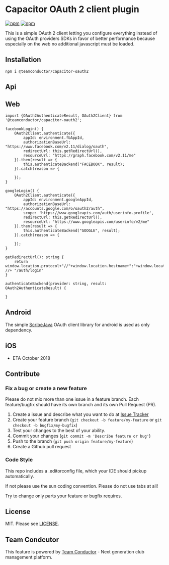# Capacitor OAuth 2 client plugin 

[![npm](https://img.shields.io/npm/v/@teamconductor/capacitor-oauth2.svg)](https://www.npmjs.com/package/@teamconductor/capacitor-oauth2) 
[![npm](https://img.shields.io/npm/dt/@teamconductor/capacitor-oauth2.svg?label=npm%20downloads)](https://www.npmjs.com/package/@teamconductor/capacitor-oauth2)

This is a simple OAuth 2 client letting you configure everything instead of using 
the OAuth providers SDKs in favor of better performance because especially on the web 
no additional javascript must be loaded.

## Installation

`npm i @teamconductor/capacitor-oauth2`

## Api

## Web

```
import {OAuth2AuthenticateResult, OAuth2Client} from '@teamconductor/capacitor-oauth2';

facebookLogin() {
    OAuth2Client.authenticate({
        appId: environment.fbAppId,
        authorizationBaseUrl: "https://www.facebook.com/v2.11/dialog/oauth",
        redirectUrl: this.getRedirectUrl(),
        resourceUrl: "https://graph.facebook.com/v2.11/me"
    }).then(result => {
        this.authenticateBackend("FACEBOOK", result);
    }).catch(reason => {
    
    });
}

googleLogin() {
    OAuth2Client.authenticate({
        appId: environment.googleAppId,
        authorizationBaseUrl: "https://accounts.google.com/o/oauth2/auth",
        scope: 'https://www.googleapis.com/auth/userinfo.profile',
        redirectUrl: this.getRedirectUrl(),
        resourceUrl: "https://www.googleapis.com/userinfo/v2/me"
    }).then(result => {
        this.authenticateBackend("GOOGLE", result);
    }).catch(reason => {
    
    });
}

getRedirectUrl(): string {
    return window.location.protocol+"//"+window.location.hostname+":"+window.location.port; //+ "/auth/login"
}

authenticateBackend(provider: string, result: OAuth2AuthenticateResult) {

}

```

## Android

The simple [ScribeJava](https://github.com/scribejava/scribejava) OAuth client library for android is used as only dependency.
 

## iOS

 - ETA October 2018
 
## Contribute

### Fix a bug or create a new feature

Please do not mix more than one issue in a feature branch. Each feature/bugfix should have its own branch and its own Pull Request (PR).

1. Create a issue and describe what you want to do at [Issue Tracker](https://github.com/moberwasserlechner/capacitor-oauth2/issues)
2. Create your feature branch (`git checkout -b feature/my-feature` or `git checkout -b bugfix/my-bugfix`)
3. Test your changes to the best of your ability. 
5. Commit your changes (`git commit -m 'Describe feature or bug'`)
6. Push to the branch (`git push origin feature/my-feature`)
7. Create a Github pull request

### Code Style

This repo includes a .editorconfig file, which your IDE should pickup automatically.

If not please use the sun coding convention. Please do not use tabs at all!

Try to change only parts your feature or bugfix requires.
 
## License

MIT. Please see [LICENSE](https://github.com/moberwasserlechner/capacitor-oauth2/blob/master/LICENSE).

## Team Condcutor

This feature is powered by [Team Conductor](https://team-conductor.com/en/) - Next generation club management platform.

